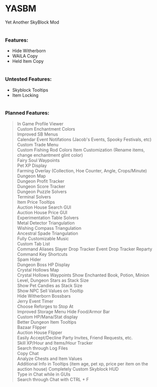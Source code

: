 # YASBM
Yet Another SkyBlock Mod
<br/><br/>
### Features:
- Hide Witherborn
- WAILA Copy
- Held Item Copy
<br/><br/>
### Untested Features:
- Skyblock Tooltips
- Item Locking
<br/><br/>
### Planned Features:
> In Game Profile Viewer  
> Custom Enchantment Colors  
> Improved SB Menus  
> Calendar Event Notifations (Jacob's Events, Spooky Festivals, etc)  
> Custom Trade Menu  
> Custom Fishing Rod Colors
> Item Customization (Rename items, change enchantment glint color)  
> Fairy Soul Waypoints  
> Pet XP Display  
> Farming Overlay (Collection, Hoe Counter, Angle, Crops/Minute)  
> Dungeon Map  
> Dungeon Profit Tracker  
> Dungeon Score Tracker  
> Dungeon Puzzle Solvers  
> Terminal Solvers  
> Item Price Tooltips  
> Auction House Search GUI  
> Auction House Price GUI  
> Experimentation Table Solvers  
> Metal Detector Triangulation  
> Wishing Compass Triangulation  
> Ancestral Spade Triangulation  
> Fully Customizable Music  
> Custom Tab List  
> Command Aliases
> Slayer Drop Tracker
> Event Drop Tracker
> Reparty Command
> Key Shortcuts  
> Spam Hider  
> Dungeon Boss HP Display  
> Crystal Hollows Map  
> Crystal Hollows Waypoints
> Show Enchanted Book, Potion, Minion Level, Dungeon Stars as Stack Size  
> Show Pet Candies as Stack Size  
> Show NPC Sell Values on Tooltip  
> Hide Witherborn Bossbars  
> Jerry Event Timer  
> Choose Reforges to Stop At  
> Improved Storage Menu
> Hide Food/Armor Bar  
> Custom HP/Mana/Stat display  
> Better Dungeon Item Tooltips  
> Bazaar Flipper  
> Auction House Flipper  
> Easily Accept/Decline Party Invites, Friend Requests, etc.   
> Skill XP/Hour and Items/Hour Tracker  
> Search through Log Files  
> Copy Chat  
> Analyze Chests and Item Values  
> Additional Info in Tooltips (item age, pet xp, price per item on the auction house)
> Completely Custom Skyblock HUD  
> Type in Chat while in GUIs  
> Search through Chat with CTRL + F  
